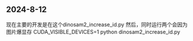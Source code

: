 ## 2024-8-12
现在主要的开发是在这个dinosam2_increase_id.py 然后，同时运行两个会因为图片爆显存
CUDA_VISIBLE_DEVICES=1 python dinosam2_increase_id.py